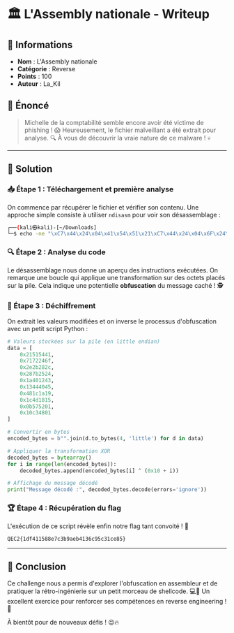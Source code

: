 # 🏛️ L'Assembly nationale - Writeup

## 📌 Informations

- **Nom** : L'Assembly nationale
- **Catégorie** : Reverse
- **Points** : 100
- **Auteur** : La\_Kil

## 📜 Énoncé

> Michelle de la comptabilité semble encore avoir été victime de phishing ! 😱 Heureusement, le fichier malveillant a été extrait pour analyse. 🔍 À vous de découvrir la vraie nature de ce malware ! 💀

---

## 🚀 Solution

### 📥 Étape 1 : Téléchargement et première analyse

On commence par récupérer le fichier et vérifier son contenu. Une approche simple consiste à utiliser `ndisasm` pour voir son désassemblage :

```bash
┌──(kali㉿kali)-[~/Downloads]
└─$ echo -ne "\xC7\x44\x24\x04\x41\x54\x51\x21\xC7\x44\x24\x04\x6F\x24\x72\x71\xC7\x44\x24\x08\x2C\x28\x2B\x2E\xC7\x44\x24\x0C\x24\x25\x7B\x28\xC7\x44\x24\x10\x43\x12\x40\x1A\xC7\x44\x24\x14\x45\x40\x44\x13\xC7\x44\x24\x18\x19\x1A\x1C\x48\xC7\x44\x24\x1C\x15\x18\x4D\x1C\xC7\x44\x24\x20\x01\x52\x57\x0B\xC7\x44\x24\x24\x01\x48\xC3\x10\x31\xC9\x31\xD2\x31\xC0\x8A\x14\x0C\xB0\x10\x66\x01\xC8\x30\xC2\x88\x14\x0C\x66\xFF\xC1\x66\x83\xF9\x28\x75\xEA\x31\xC0\x31\xFF\xFE\xC0\x66\xFF\xC7\x48\x89\xE6\xB2\x27\x0F\x05\xB0\x3C\x48\x31\xF6\x0F\x05" | ndisasm -b 32 -
```

### 🔍 Étape 2 : Analyse du code

Le désassemblage nous donne un aperçu des instructions exécutées. On remarque une boucle qui applique une transformation sur des octets placés sur la pile. Cela indique une potentielle **obfuscation** du message caché ! 🕵️

### 📝 Étape 3 : Déchiffrement

On extrait les valeurs modifiées et on inverse le processus d'obfuscation avec un petit script Python :

```python
# Valeurs stockées sur la pile (en little endian)
data = [
    0x21515441,
    0x7172246f,
    0x2e2b282c,
    0x287b2524,
    0x1a401243,
    0x13444045,
    0x481c1a19,
    0x1c4d1815,
    0x0b575201,
    0x10c34801
]

# Convertir en bytes
encoded_bytes = b"".join(d.to_bytes(4, 'little') for d in data)

# Appliquer la transformation XOR
decoded_bytes = bytearray()
for i in range(len(encoded_bytes)):
    decoded_bytes.append(encoded_bytes[i] ^ (0x10 + i))

# Affichage du message décodé
print("Message décodé :", decoded_bytes.decode(errors='ignore'))

```

### 🏆 Étape 4 : Récupération du flag

L'exécution de ce script révèle enfin notre flag tant convoité ! 🎉

```
QEC2{1df411588e7c3b9aeb4136c95c31ce85}
```

---

## 🎯 Conclusion

Ce challenge nous a permis d'explorer l'obfuscation en assembleur et de pratiquer la rétro-ingénierie sur un petit morceau de shellcode. 💻🔬 Un excellent exercice pour renforcer ses compétences en reverse engineering ! 🚀

À bientôt pour de nouveaux défis ! 😉🔥

